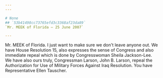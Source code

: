 ```yaml
---
---

# None
## `53b41498cc73765efd3c3368af23da89`
`Mr. MEEK of Florida — 25 June 2007`

---
```



Mr. MEEK of Florida. I just want to make sure we don't leave anyone 
out. We have House Resolution 15, also expresses the sense of Congress 
and also immediate repeal which is done by Congresswoman Sheila 
Jackson-Lee. We have also ours truly, Congressman Larson, John B. 
Larson, repeal the Authorization for Use of Military Forces Against 
Iraq Resolution. You have Representative Ellen Tauscher.